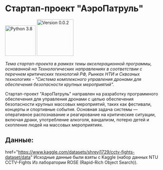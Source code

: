 # Стартап-проект "АэроПатруль"

<img src="https://img.shields.io/badge/Python-3.8-9cf" width="100" alt="Python 3.8"> <img src="https://img.shields.io/badge/Version-0.0.2-9cf" width="120" alt="Version 0.0.2">

<i> Тема стартап-проекта в рамках темы акселерационной программы, основанной на Технологических направлениях в соответствии с перечнем критических технологий РФ, Рынках НТИ и Сквозных технологиях - "Система комплексного управления дронами для обеспечения безопасности крупных мероприятий". </i>

Стартап-проект "АэроПатруль" направлен на разработку программного обеспечения для управления дронами с целью обеспечения безопасности крупных массовых мероприятий, таких как фестивали, концерты и спортивные события. Основная задача системы — оперативное распознавание и реагирование на критические ситуации, включая драки, употребление алкоголя, вандализм, потерю детей и скопление людей на массовых мероприятиях.

<h2> Данные: </h2>

<a> href="https://www.kaggle.com/datasets/shreyj1729/cctv-fights-dataset/data" Исходные данные </a> были взяты с Kaggle (набор данных NTU CCTV-Fights Из лаборатории ROSE (Rapid-Rich Object Search)).
